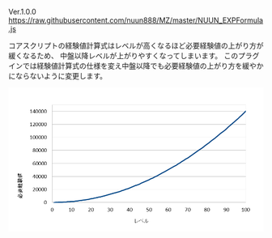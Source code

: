 Ver.1.0.0<br>
https://raw.githubusercontent.com/nuun888/MZ/master/NUUN_EXPFormula.js<br>

コアスクリプトの経験値計算式はレベルが高くなるほど必要経験値の上がり方が緩くなるため、
中盤以降レベルが上がりやすくなってしまいます。
このプラグインでは経験値計算式の仕様を変え中盤以降でも必要経験値の上がり方を緩やかにならないように変更します。

![画像](img/img1.png)
